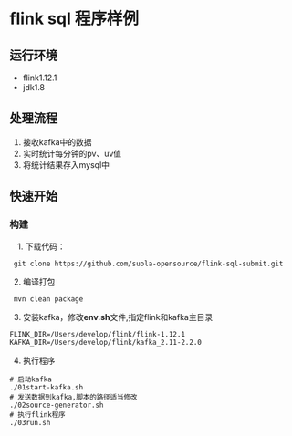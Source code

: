# flink sql 程序样例
## 运行环境
- flink1.12.1
- jdk1.8
## 处理流程
1. 接收kafka中的数据
2. 实时统计每分钟的pv、uv值
3. 将统计结果存入mysql中

## 快速开始
### 构建
　1. 下载代码：
```
 git clone https://github.com/suola-opensource/flink-sql-submit.git
```
  2. 编译打包
```
 mvn clean package
```
  3. 安装kafka，修改**env.sh**文件,指定flink和kafka主目录
```
FLINK_DIR=/Users/develop/flink/flink-1.12.1
KAFKA_DIR=/Users/develop/flink/kafka_2.11-2.2.0
```

  4. 执行程序
```
# 启动kafka
./01start-kafka.sh
# 发送数据到kafka,脚本的路径适当修改
./02source-generator.sh
# 执行flink程序
./03run.sh
```
